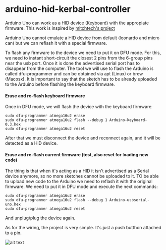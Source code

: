 # arduino-hid-kerbal-controller

Arduino Uno can work as a HID device (Keyboard) with the appropiate firmware. This work is inspired by [mitchtech's project](http://mitchtech.net/arduino-usb-hid-keyboard/) 

Arduino Uno cannot emulate a HID device from default (leonardo and micro can) but we can reflash it with a special firmware.

To flash any firmware to the device we need to put it on DFU mode. For this, we need to instant short-circuit the closest 2 pins from the 6-group pins near the usb port. Once it is done the advertised serial port has to disappear from the computer.
The tool we will use to flash the Arduino is called dfu-programmer and can be obtained via apt (Linux) or brew (Macosx).
It is important to say that the sketch has to be already uploaded to the Arduino before flashing the keyboard firmware.

#### Erase and re-flash keyboard firmware

Once in DFU mode, we will flash the device with the keyboard firmware:
```
sudo dfu-programmer atmega16u2 erase
sudo dfu-programmer atmega16u2 flash --debug 1 Arduino-keyboard-0.3.hex
sudo dfu-programmer atmega16u2 reset
```
After that we must disconnect the device and reconnect again, and it will be detected as a HID device.

#### Erase and re-flash current firmware (test, also reset for loading new code)

The thing is that when it's acting as a HID it isn't advertised as a Serial device anymore, so no more sketches cannot be uploaded to it. TO be able to upload new code to the Arduino we need to reflash it with the original firmware. We need to put it in DFU mode and execute the next commands:

```
sudo dfu-programmer atmega16u2 erase
sudo dfu-programmer atmega16u2 flash --debug 1 Arduino-usbserial-uno.hex
sudo dfu-programmer atmega16u2 reset
```
And unplug/plug the device again.

As for the wiring, the project is very simple. It's just a push butthon attached to a pin.

![alt text](https://github.com/stealthizer/raw/master/images/Kerbal.png "Arduino Kerbal Controller")